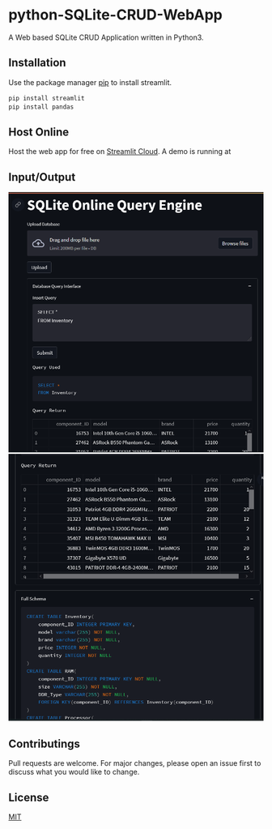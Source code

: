 # python-SQLite-CRUD-WebApp
A Web based SQLite CRUD Application written in Python3.

## Installation

Use the package manager [pip](https://pip.pypa.io/en/stable/) to install streamlit.

```bash
pip install streamlit
pip install pandas
```
## Host Online
Host the web app for free on [Streamlit Cloud](https://share.streamlit.io/).
A demo is running at 


## Input/Output
![image](https://github.com/Azim-Islam/python-SQLite-CRUD-WebApp/raw/main/Screenshots/1.png)
![image](https://github.com/Azim-Islam/python-SQLite-CRUD-WebApp/raw/main/Screenshots/2.png)



## Contributings
Pull requests are welcome. For major changes, please open an issue first to discuss what you would like to change.

## License
[MIT](https://choosealicense.com/licenses/mit/)